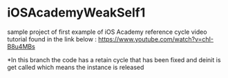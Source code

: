 # iOSAcademyWeakSelf1
sample project of first example
of iOS Academy reference cycle video tutorial 
found in the link below :
https://www.youtube.com/watch?v=chI-B8u4MBs

*In this branch the code has a retain cycle that has been fixed and deinit is get called which means the instance is released  

